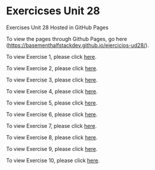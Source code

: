# Exercicses Unit 28
Exercises Unit 28 Hosted in GitHub Pages

To view the pages through Github Pages, go here (https://basementhalfstackdev.github.io/ejercicios-ud28/).

To view Exercise 1, please click [here](./Exercise%201/index.html).

To view Exercise 2, please click [here](./Exercise%202/index.html).

To view Exercise 3, please click [here](./Exercise%203/weeklydish.html).

To view Exercise 4, please click [here](./Exercise%204/weeklydish.html).

To view Exercise 5, please click [here](./Exercise%205/weeklydessert.html).

To view Exercise 6, please click [here](./Exercise%206/index.html).

To view Exercise 7, please click [here](./Exercise%207/index.html).

To view Exercise 8, please click [here](./Exercise%208/index.html).

To view Exercise 9, please click [here](./Exercise%209/index.html).

To view Exercise 10, please click [here](./Exercise%2010/index.html).

